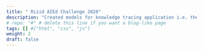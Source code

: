 ```yaml
---
title: " Riiid AIEd Challenge 2020"
description: "Created models for knowledge tracing application i.e. the modeling of student knowledge over time.  100M samples for 400K users were provided by organizers. Created LightGBM and Transformer models utilizing Pytorch and Google Cloud, AWS. Ranked top 4%."
# repo: "#" # delete this line if you want a blog-like page
tags: [] #["html", "css", "js"]
weight: 2
draft: false
---
```

